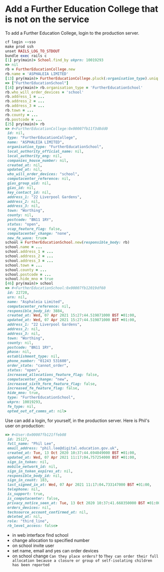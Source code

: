 # Add a Further Education College that is not on the service

To add a Further Education College, login to the production server.

```ruby
cf login --sso
make prod ssh
unset RAILS_LOG_TO_STDOUT
bundle exec rails c
[1] pry(main)> School.find_by ukprn: 10019293
=> nil
rb = FurtherEducationCollege.new
rb.name = 'ASPHALEIA LIMITED'
[13] pry(main)> FurtherEducationCollege.pluck(:organisation_type).uniq
=> ["FurtherEducationSchool"]
[14] pry(main)> rb.organisation_type = 'FurtherEducationSchool'
rb.who_will_order_devices = 'school'
rb.address_1 = ...
rb.address_2 = ...
rb.address_3 = ...
rb.town = ...
rb.county = ...
rb.postcode = ...
[25] pry(main)> rb
=> #<FurtherEducationCollege:0x00007fb11f3d8dd0
 id: nil,
 type: "FurtherEducationCollege",
 name: "ASPHALEIA LIMITED",
 organisation_type: "FurtherEducationSchool",
 local_authority_official_name: nil,
 local_authority_eng: nil,
 companies_house_number: nil,
 created_at: nil,
 updated_at: nil,
 who_will_order_devices: "school",
 computacenter_reference: nil,
 gias_group_uid: nil,
 gias_id: nil,
 key_contact_id: nil,
 address_1: "22 Liverpool Gardens",
 address_2: nil,
 address_3: nil,
 town: "Worthing",
 county: nil,
 postcode: "BN11 1RY",
 status: "open",
 vcap_feature_flag: false,
 computacenter_change: "none",
 new_fe_wave: true>
school = FurtherEducationSchool.new(responsible_body: rb)
school.name = ...
school.address_1 = ...
school.address_2 = ...
school.address_3 = ...
school.town = ...
school.county = ...
school.postcode = ...
school.hide_mno = true
[46] pry(main)> school
=> #<FurtherEducationSchool:0x00007fb12019df60
 id: 22720,
 urn: nil,
 name: "Asphaleia Limited",
 computacenter_reference: nil,
 responsible_body_id: 3884,
 created_at: Wed, 07 Apr 2021 15:27:44.519871000 BST +01:00,
 updated_at: Wed, 07 Apr 2021 15:27:44.519871000 BST +01:00,
 address_1: "22 Liverpool Gardens",
 address_2: nil,
 address_3: nil,
 town: "Worthing",
 county: nil,
 postcode: "BN11 1RY",
 phase: nil,
 establishment_type: nil,
 phone_number: "01243 531600",
 order_state: "cannot_order",
 status: "open",
 increased_allocations_feature_flag: false,
 computacenter_change: "new",
 increased_sixth_form_feature_flag: false,
 increased_fe_feature_flag: false,
 hide_mno: true,
 type: "FurtherEducationSchool",
 ukprn: 10019293,
 fe_type: nil,
 opted_out_of_comms_at: nil>
```

Use can add a login, for yourself, in the production server.
Here is Phil's user on production:
```ruby
=> #<User:0x00007fb121ffeb08
 id: 25127,
 full_name: "Phil Lee",
 email_address: "phil.lee@digital.education.gov.uk",
 created_at: Tue, 13 Oct 2020 10:37:44.694049000 BST +01:00,
 updated_at: Wed, 07 Apr 2021 11:17:04.757254000 BST +01:00,
 sign_in_token: nil,
 mobile_network_id: nil,
 sign_in_token_expires_at: nil,
 responsible_body_id: nil,
 sign_in_count: 183,
 last_signed_in_at: Wed, 07 Apr 2021 11:17:04.733147000 BST +01:00,
 telephone: nil,
 is_support: true,
 is_computacenter: false,
 privacy_notice_seen_at: Tue, 13 Oct 2020 10:37:41.668350000 BST +01:00,
 orders_devices: nil,
 techsource_account_confirmed_at: nil,
 deleted_at: nil,
 role: "third_line",
 rb_level_access: false>
```

- in web interface find school
- change allocation to specified number
- on school invite user
- set name, email and yes can order devices
- on school change `Can they place orders?` to `They can order their full allocation because a closure or group of self-isolating children has been reported` 
```
